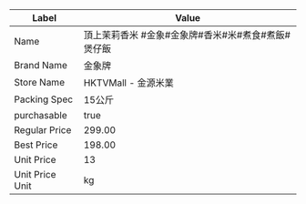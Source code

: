 | Label           | Value                         |
| --------------- | ----------------------------- |
| Name            | 頂上茉莉香米 #金象#金象牌#香米#米#煮食#煮飯#煲仔飯 |
| Brand Name      | 金象牌                           |
| Store Name      | HKTVMall - 金源米業               |
| Packing Spec    | 15公斤                          |
| purchasable     | true                          |
| Regular Price   | 299.00                        |
| Best Price      | 198.00                        |
| Unit Price      | 13                            |
| Unit Price Unit | kg                            |
